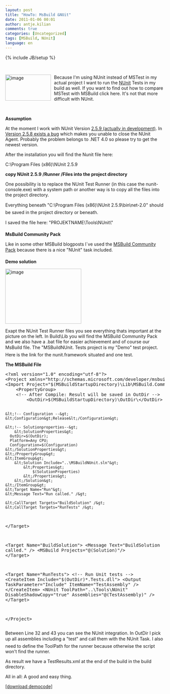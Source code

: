 ```yaml
---
layout: post
title: "HowTo: MsBuild &NUit"
date: 2011-01-06 00:01
author: antje.kilian
comments: true
categories: [Uncategorized]
tags: [MSBuild, NUnit]
language: en
---
```

{% include JB/setup %}
<p>&#160;</p>  <p><img style="background-image: none; border-bottom: 0px; border-left: 0px; margin: 0px 10px 0px 0px; padding-left: 0px; padding-right: 0px; border-top: 0px; border-right: 0px; padding-top: 0px" title="image" border="0" alt="image" align="left" src="http://code-inside.de/blog/wp-content/uploads/image_thumb284.png" width="144" height="82" />Because I'm using NUnit instead of MSTest in my actual project I want to run the <a href="http://www.nunit.org/">NUnit</a> Tests in my build as well. If you want to find out how to compare MSTest with MSBuild click here. It's not that more difficult with NUnit.</p>  <p>&#160;</p>  <!--more-->  <p><b>Assumption</b></p>  <p><b></b></p>  <p>At the moment I work with NUnit Version <a href="http://nunit.org/downloads/snapshots/NUnit-2.5.9.10308.msi">2.5.9 (actually in development)</a>. In <a href="https://bugs.launchpad.net/nunitv2/+bug/602761">Version 2.5.8 exists a bug</a> which makes you unable to close the NUnit Agent. Probably the problem belongs to .NET 4.0 so please try to get the newest version.</p>  <p>After the installation you will find the Nunit file here:</p>  <p>C:\Program Files (x86)\NUnit 2.5.9</p>  <p><b>copy NUnit 2.5.9 /Runner /Files into the project directory</b></p>  <p><b></b></p>  <p>One possibility is to replace the NUnit Test Runner (in this case the nunit-console.exe) with a system path or another way is to copy all the files into the project directory.</p>  <p>Everything beneath "C:\Program Files (x86)\NUnit 2.5.9\bin\net-2.0" should be saved in the project directory or beneath.</p>  <p>I saved the file here: "PROJEKTNAME\Tools\NUnit\"</p>  <p><b>MsBuild Community Pack</b></p>  <p><b></b></p>  <p>Like in some other MSBuild blogposts I´ve used the <a href="http://msbuildtasks.tigris.org/">MSBuild Community Pack</a> because there is a nice "NUnit" task included.</p>  <p><b>Demo solution</b></p>  <p><a href="http://code-inside.de/blog-in/wp-content/uploads/image610.png"><img style="background-image: none; border-bottom: 0px; border-left: 0px; padding-left: 0px; padding-right: 0px; display: inline; border-top: 0px; border-right: 0px; padding-top: 0px" title="image" border="0" alt="image" src="http://code-inside.de/blog-in/wp-content/uploads/image6_thumb.png" width="240" height="173" /></a></p>  <p>Exapt the NUnit Test Runner files you see everything thats important at the picture on the left. In Build\Lib you will find the MSBuild Community Pack and we also have a .bat file for easier achievement and of course our MsBuild file. The "MSBuildNUnit. Tests project is my "Demo" test project. Here is the link for the nunit.framework situated and one test.</p>  <p><b>The MSBuild File</b></p>  <div style="padding-bottom: 0px; margin: 0px; padding-left: 0px; padding-right: 0px; display: inline; float: none; padding-top: 0px" id="scid:812469c5-0cb0-4c63-8c15-c81123a09de7:6f6b5010-29f1-4724-86d4-d48658f9263c" class="wlWriterEditableSmartContent"><pre name="code" class="c#">&lt;?xml version="1.0" encoding="utf-8"?&gt;
&lt;Project xmlns="http://schemas.microsoft.com/developer/msbuild/2003" DefaultTargets="Run"&gt;
&lt;Import Project="$(MSBuildStartupDirectory)\Lib\MSBuild.Community.Tasks.Targets"/&gt;
	&lt;PropertyGroup&gt;
    &lt;!-- After Compile: Result will be saved in OutDir --&gt;
		&lt;OutDir&gt;$(MSBuildStartupDirectory)\OutDir\&lt;/OutDir&gt;

    &lt;!-- Configuration --&gt;
    &lt;Configuration&gt;Release&lt;/Configuration&gt;

    &lt;!-- Solutionproperties--&gt;
		&lt;SolutionProperties&gt;
      OutDir=$(OutDir);
      Platform=Any CPU;
      Configuration=$(Configuration)
    &lt;/SolutionProperties&gt;
	&lt;/PropertyGroup&gt;
	&lt;ItemGroup&gt;
		&lt;Solution Include="..\MSBuildNUnit.sln"&gt;
			&lt;Properties&gt;
				$(SolutionProperties)
			&lt;/Properties&gt;
		&lt;/Solution&gt;
	&lt;/ItemGroup&gt;
	&lt;Target Name="Run"&gt;
    &lt;Message Text="Run called." /&gt;

    &lt;CallTarget Targets="BuildSolution" /&gt;
    &lt;CallTarget Targets="RunTests" /&gt;
  &lt;/Target&gt;

  &lt;Target Name="BuildSolution"&gt;
    &lt;Message Text="BuildSolution called." /&gt;
    &lt;MSBuild Projects="@(Solution)"/&gt;
	&lt;/Target&gt;

  &lt;Target Name="RunTests"&gt;
    &lt;!-- Run Unit tests --&gt;
    &lt;CreateItem Include="$(OutDir)*.Tests.dll"&gt;
      &lt;Output TaskParameter="Include" ItemName="TestAssembly" /&gt;
    &lt;/CreateItem&gt;
    &lt;NUnit ToolPath="..\Tools\NUnit" DisableShadowCopy="true" Assemblies="@(TestAssembly)" /&gt;
  &lt;/Target&gt;

&lt;/Project&gt;
</pre></div>

<p><b></b></p>

<p>Between Line 32 and 43 you can see the NUnit integration. In OutDir I pick up all assemblies including a "test" and call them with the NUnit Task. I also need to define the ToolPath for the runner because otherwise the script won't find the runner.</p>

<p>As result we have a TestResults.xml at the end of the build in the build directory.</p>

<p>All in all: A good and easy thing.</p>

<p><a href="http://code-inside.de/files/democode/msbuildnunit/msbuildnunit.zip">[download democode]</a></p>
